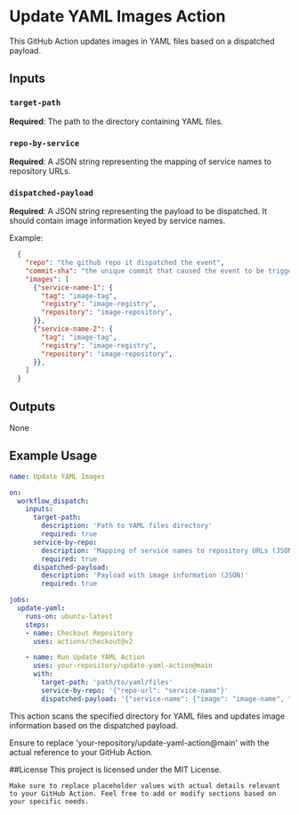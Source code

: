 # Update YAML Images Action

This GitHub Action updates images in YAML files based on a dispatched payload.

## Inputs

### `target-path`

**Required**: The path to the directory containing YAML files.

### `repo-by-service`

**Required**: A JSON string representing the mapping of service names to repository URLs.

### `dispatched-payload`

**Required**: A JSON string representing the payload to be dispatched. It should contain image information keyed by service names.

Example:
  ```json
    {
      "repo": "the github repo it dispatched the event",
      "commit-sha": "the unique commit that caused the event to be triggered",
      "images": [
        {"service-name-1": {
          "tag": "image-tag",
          "registry": "image-registry",
          "repository": "image-repository",
        }},
        {"service-name-2": {
          "tag": "image-tag",
          "registry": "image-registry",
          "repository": "image-repository",
        }},
      ]
    }
  ```

## Outputs

None

## Example Usage

```yaml
name: Update YAML Images

on:
  workflow_dispatch:
    inputs:
      target-path:
        description: 'Path to YAML files directory'
        required: true
      service-by-repo:
        description: 'Mapping of service names to repository URLs (JSON)'
        required: true
      dispatched-payload:
        description: 'Payload with image information (JSON)'
        required: true

jobs:
  update-yaml:
    runs-on: ubuntu-latest
    steps:
    - name: Checkout Repository
      uses: actions/checkout@v2

    - name: Run Update YAML Action
      uses: your-repository/update-yaml-action@main
      with:
        target-path: 'path/to/yaml/files'
        service-by-repo: '{"repo-url": "service-name"}'
        dispatched-payload: '{"service-name": {"image": "image-name", "tag": "image-tag", "registry": "image-registry", "repository": "image-repository"}}'

```

This action scans the specified directory for YAML files and updates image information based on the dispatched payload.

Ensure to replace 'your-repository/update-yaml-action@main' with the actual reference to your GitHub Action.

##License
This project is licensed under the MIT License.

```
Make sure to replace placeholder values with actual details relevant to your GitHub Action. Feel free to add or modify sections based on your specific needs.
```
        
    